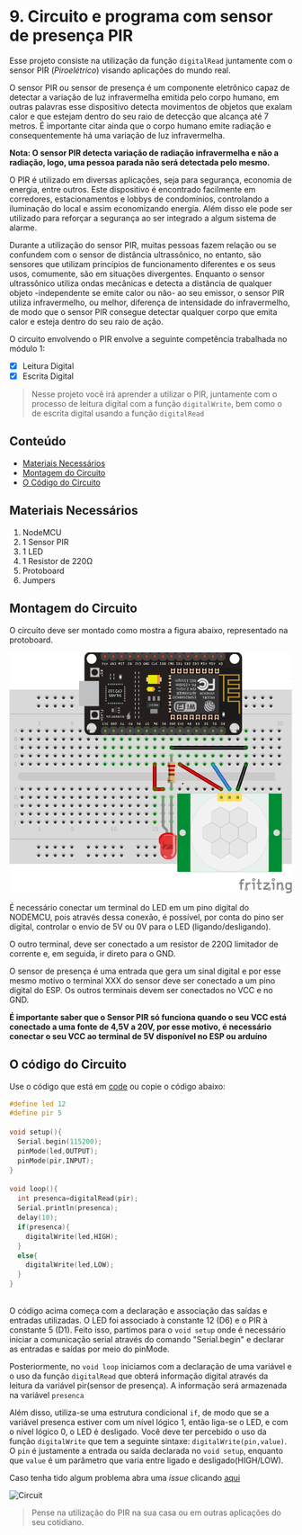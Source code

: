 # 9. Circuito e programa com sensor de presença PIR

Esse projeto consiste na utilização da função ```digitalRead```  juntamente com o sensor PIR (_*Piroelétrico*_) visando aplicações do mundo real.

O sensor PIR ou sensor de presença  é um componente eletrônico capaz de detectar a variação de luz infravermelha emitida pelo corpo humano, em outras palavras esse dispositivo detecta movimentos de objetos que exalam calor e que estejam dentro do seu raio de detecção que alcança até 7 metros. É importante citar ainda que o corpo humano emite radiação e consequentemente há uma variação de luz infravermelha.

**Nota: O sensor PIR detecta variação de radiação infravermelha e não a radiação, logo, uma pessoa parada não será detectada pelo mesmo.**

O PIR é utilizado em diversas aplicações, seja para segurança, economia de energia, entre outros. Este dispositivo é encontrado facilmente em corredores, estacionamentos e lobbys de condomínios, controlando a iluminação do local e assim economizando energia. Além disso ele pode ser utilizado para reforçar a segurança ao ser integrado a algum sistema de alarme.

Durante a utilização do sensor PIR, muitas pessoas fazem relação ou se confundem com o sensor de distância ultrassônico, no entanto, são sensores que utilizam princípios de funcionamento diferentes e os seus usos, comumente, são em situações divergentes. Enquanto o sensor ultrassônico utiliza ondas mecânicas e detecta a distância de qualquer objeto -independente se emite calor ou não- ao seu emissor, o sensor PIR utiliza infravermelho, ou melhor, diferença de intensidade do infravermelho, de modo que o sensor PIR consegue detectar qualquer corpo que emita calor e esteja dentro do seu raio de ação. 

O circuito envolvendo o PIR envolve a seguinte competência trabalhada no módulo 1:

- [x] Leitura Digital
- [x] Escrita Digital

> Nesse projeto você irá aprender a utilizar o PIR, juntamente com o processo de leitura digital com a função  ```digitalWrite```, bem como o de escrita digital usando a função  ```digitalRead```
## Conteúdo
- [Materiais Necessários](#materiais-necessários)
- [Montagem do Circuito](#montagem-do-circuito)
- [O Código do Circuito](#o-c&oacute;digo-do-circuito)

## Materiais Necessários
1. NodeMCU
2. 1 Sensor PIR
3. 1 LED
4. 1 Resistor de 220Ω
5. Protoboard
6. Jumpers

## Montagem do Circuito
O circuito deve ser montado como mostra a figura abaixo, representado na protoboard.

![Protoboard](https://raw.githubusercontent.com/PETEletricaUFBA/IoT/master/9/assets/protoboard.png)


É necessário conectar um terminal do LED em um pino digital do NODEMCU, pois através dessa conexão, é possível, por conta do pino ser digital, controlar o envio de 5V ou 0V para o LED (ligando/desligando).



O outro terminal, deve ser conectado a um resistor de 220Ω limitador de corrente e, em seguida, ir direto para o GND.

O sensor de presença é uma entrada que gera um sinal digital e por esse mesmo motivo o terminal XXX do sensor deve ser conectado a um pino digital do ESP. Os outros terminais devem ser conectados no VCC e no GND.

**É importante saber que o Sensor PIR só funciona quando o seu VCC está conectado a uma fonte de 4,5V a 20V, por esse motivo, é necessário conectar o seu VCC ao terminal de 5V disponível no ESP ou arduíno**

## O código do Circuito

Use o código que está em [code](code/code.ino) ou copie o código abaixo:
 
```C++
#define led 12
#define pir 5

void setup(){
  Serial.begin(115200);
  pinMode(led,OUTPUT);
  pinMode(pir,INPUT);
}

void loop(){
  int presenca=digitalRead(pir); 
  Serial.println(presenca);
  delay(10);
  if(presenca){
    digitalWrite(led,HIGH);
  }
  else{
    digitalWrite(led,LOW);
  }
}
  
```
O código acima começa com a declaração e associação das saídas e entradas utilizadas. O LED foi associado à constante 12 (D6) e o PIR à constante 5 (D1). Feito isso, partimos para o ```void setup``` onde é necessário iniciar a comunicação serial através do comando "Serial.begin" e declarar as entradas e saídas por meio do pinMode.

Posteriormente, no ```void loop``` iniciamos com a declaração de uma variável e o uso da função ```digitalRead```  que obterá informação digital através da leitura da variável pir(sensor de presença). A informação será armazenada na variável ```presenca```  

Além disso, utiliza-se uma estrutura condicional ```if```, de modo que se a variável presenca estiver com um nível lógico 1, então liga-se o LED, e com o nível lógico 0, o LED é desligado. Você deve ter percebido o uso da função ```digitalWrite``` que tem a seguinte sintaxe: ```digitalWrite(pin,value)```. O ```pin``` é justamente a entrada ou saída declarada no ```void setup```, enquanto que ```value``` é um parâmetro que varia entre ligado e desligado(HIGH/LOW).


Caso tenha tido algum problema abra uma _issue_ clicando [aqui](https://github.com/PETEletricaUFBA/IoT/issues/new)

![Circuit](https://raw.githubusercontent.com/PETEletricaUFBA/IoT/master/9/assets/circuit.gif)

> Pense na utilização do PIR na sua casa ou em outras aplicações do seu cotidiano. 

